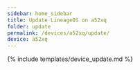 ```yaml
---
sidebar: home_sidebar
title: Update LineageOS on a52xq
folder: update
permalink: /devices/a52xq/update/
device: a52xq
---
```

{% include templates/device_update.md %}
